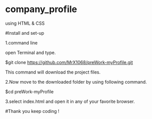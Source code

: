 # company_profile

using HTML & CSS

#Install and set-up

1.command line

open Terminal and type. 
   
   $git clone https://github.com/MrX1068/preWork-myProfile.git

This command will download the project files.

2.Now move to the downloaded folder by using following command.

 $cd preWork-myProfile

3.select index.html and open it in any of your favorite browser.

#Thank you 
keep coding !
